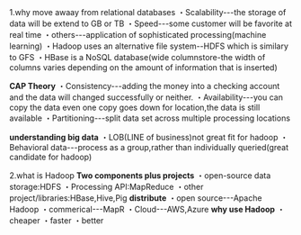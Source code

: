 1.why move awaay from relational databases
・Scalability---the storage of data will be extend to GB or TB
・Speed---some customer will be favorite at real time
・others---application of sophisticated processing(machine learning)
   ・Hadoop uses an alternative file system--HDFS which is similary to GFS
   ・HBase is a NoSQL database(wide columnstore-the width of columns varies depending on the amount of information that is inserted)
   
 **CAP Theory**
 ・Consistency---adding the money into a checking account and the data will changed successfully or neither.
 ・Availability---you can copy the data even one copy goes down for location,the data is still available
 ・Partitioning---split data set across multiple processing locations
 
 **understanding big data**
 ・LOB(LINE of business)not great fit for hadoop
 ・Behavioral data---process as a group,rather than individually queried(great candidate for hadoop)
 
 2.what is Hadoop
 **Two components plus projects**
    ・open-source data storage:HDFS
    ・Processing API:MapReduce
    ・other project/libraries:HBase,Hive,Pig
 **distribute**
    ・open source---Apache Hadoop
    ・commerical---MapR
    ・Cloud---AWS,Azure
 **why use Hadoop**
    ・cheaper
    ・faster
    ・better
